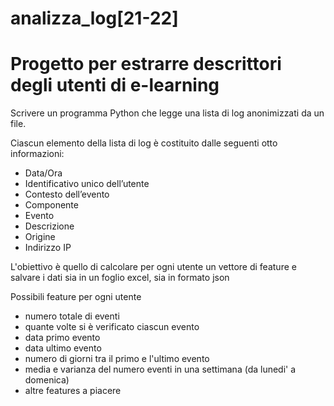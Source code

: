 # analizza_log[21-22]
# Progetto per estrarre descrittori degli utenti di e-learning

Scrivere un programma Python che legge una lista di log anonimizzati da un file. 

Ciascun elemento della lista di log è costituito dalle seguenti otto informazioni:

- Data/Ora
- Identificativo unico dell’utente
- Contesto dell’evento
- Componente
- Evento
- Descrizione
- Origine 
- Indirizzo IP

L'obiettivo è quello di calcolare per ogni utente un vettore di feature e salvare i dati sia in un foglio excel, sia in formato json

Possibili feature per ogni utente

- numero totale di eventi
- quante volte si è verificato ciascun evento 
- data primo evento
- data ultimo evento
- numero di giorni tra il primo e l'ultimo evento
- media e varianza del numero eventi in una settimana (da lunedi' a domenica)
- altre features a piacere

